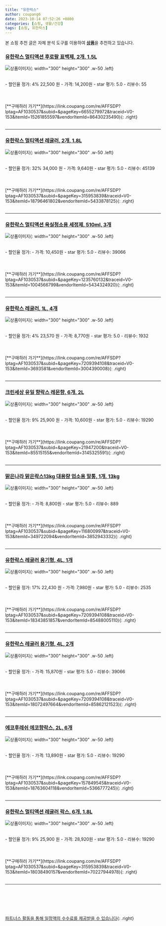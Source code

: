 ```yaml
---
title: "유한락스"
author: coupang6
date: 2023-10-14 07:52:26 +0800
categories: [쇼핑, 생활/건강]
tags: [쇼핑, 유한락스]
---
```


본 쇼핑 추천 글은 자체 분석 도구를 이용하여 [**상품**](https://link.coupang.com/a/bao1ui)을 추천하고 있습니다.

### [유한락스 멀티액션 후로랄 표백제, 2개, 1.5L](https://link.coupang.com/re/AFFSDP?lptag=AF1030537&subid=&pageKey=6655279972&traceid=V0-153&itemId=15261855597&vendorItemId=86430235490)

![상품이미지](https://thumbnail7.coupangcdn.com/thumbnails/remote/230x230ex/image/retail/images/2023/06/30/11/1/0d3e1b92-e4e2-47e2-b290-0f66b350d973.png){: width="300" height="300" .w-50 .left}


<br>
- 할인율 정가: 4%  22,500   원
- 가격: 14,200원
- star 평가: 5.0
- 리뷰수: 55
<br>
<br>
<br>
<br>
[**구매하러 가기**](https://link.coupang.com/re/AFFSDP?lptag=AF1030537&subid=&pageKey=6655279972&traceid=V0-153&itemId=15261855597&vendorItemId=86430235490){: .right}
<br>
<br>

---

### [유한락스 멀티액션 레귤러, 2개, 1.8L](https://link.coupang.com/re/AFFSDP?lptag=AF1030537&subid=&pageKey=315953839&traceid=V0-153&itemId=18796461802&vendorItemId=5433878125)

![상품이미지](https://thumbnail9.coupangcdn.com/thumbnails/remote/230x230ex/image/retail/images/9000398327708676-3baa9e83-d3b2-4207-bb63-373bec9c1fc5.jpg){: width="300" height="300" .w-50 .left}


<br>
- 할인율 정가: 32%  34,000   원
- 가격: 9,640원
- star 평가: 5.0
- 리뷰수: 45139
<br>
<br>
<br>
<br>
[**구매하러 가기**](https://link.coupang.com/re/AFFSDP?lptag=AF1030537&subid=&pageKey=315953839&traceid=V0-153&itemId=18796461802&vendorItemId=5433878125){: .right}
<br>
<br>

---

### [유한락스 멀티액션 욕실청소용 세정제, 510ml, 3개](https://link.coupang.com/re/AFFSDP?lptag=AF1030537&subid=&pageKey=1235760132&traceid=V0-153&itemId=1004566799&vendorItemId=5434324920)

![상품이미지](https://thumbnail8.coupangcdn.com/thumbnails/remote/230x230ex/image/retail/images/702263501134261-4cdba54e-3381-45f6-ab0f-77ebff75a294.jpg){: width="300" height="300" .w-50 .left}


<br>
- 할인율 정가: 
- 가격: 10,450원
- star 평가: 5.0
- 리뷰수: 39066
<br>
<br>
<br>
<br>
[**구매하러 가기**](https://link.coupang.com/re/AFFSDP?lptag=AF1030537&subid=&pageKey=1235760132&traceid=V0-153&itemId=1004566799&vendorItemId=5434324920){: .right}
<br>
<br>

---

### [유한락스 레귤러, 1L, 4개](https://link.coupang.com/re/AFFSDP?lptag=AF1030537&subid=&pageKey=7209394108&traceid=V0-153&itemId=3693581&vendorItemId=3004390008)

![상품이미지](https://thumbnail6.coupangcdn.com/thumbnails/remote/230x230ex/image/product/image/vendoritem/2019/01/30/3004390008/19969a08-1a93-44fa-b588-f3e5a491e61d.jpg){: width="300" height="300" .w-50 .left}


<br>
- 할인율 정가: 4%  23,570   원
- 가격: 8,770원
- star 평가: 5.0
- 리뷰수: 1932
<br>
<br>
<br>
<br>
[**구매하러 가기**](https://link.coupang.com/re/AFFSDP?lptag=AF1030537&subid=&pageKey=7209394108&traceid=V0-153&itemId=3693581&vendorItemId=3004390008){: .right}
<br>
<br>

---

### [크린세상 유일 향락스 레몬향, 6개, 2L](https://link.coupang.com/re/AFFSDP?lptag=AF1030537&subid=&pageKey=21947200&traceid=V0-153&itemId=85515155&vendorItemId=3145325591)

![상품이미지](https://thumbnail8.coupangcdn.com/thumbnails/remote/230x230ex/image/vendor_inventory/91fa/5042ca8fdfe03af71f70c6e98d3da4c6ed1e6ca9ff8aaed594bddaad5a5f.jpg){: width="300" height="300" .w-50 .left}


<br>
- 할인율 정가: 9%  25,900   원
- 가격: 10,600원
- star 평가: 5.0
- 리뷰수: 19290
<br>
<br>
<br>
<br>
[**구매하러 가기**](https://link.coupang.com/re/AFFSDP?lptag=AF1030537&subid=&pageKey=21947200&traceid=V0-153&itemId=85515155&vendorItemId=3145325591){: .right}
<br>
<br>

---

### [맑은나라 맑은락스13kg 대용량 업소용 말통, 1개, 13kg](https://link.coupang.com/re/AFFSDP?lptag=AF1030537&subid=&pageKey=116800997&traceid=V0-153&itemId=349722094&vendorItemId=3852943332)

![상품이미지](https://thumbnail9.coupangcdn.com/thumbnails/remote/230x230ex/image/vendor_inventory/03a3/c9dedfacf57089e10fab9cb233cf95fbcad9319b5f75092352ab7b1332ac.jpg){: width="300" height="300" .w-50 .left}


<br>
- 할인율 정가: 
- 가격: 8,800원
- star 평가: 5.0
- 리뷰수: 889
<br>
<br>
<br>
<br>
[**구매하러 가기**](https://link.coupang.com/re/AFFSDP?lptag=AF1030537&subid=&pageKey=116800997&traceid=V0-153&itemId=349722094&vendorItemId=3852943332){: .right}
<br>
<br>

---

### [유한락스 레귤러 용기형, 4L, 1개](https://link.coupang.com/re/AFFSDP?lptag=AF1030537&subid=&pageKey=7209394108&traceid=V0-153&itemId=18343851857&vendorItemId=85488005110)

![상품이미지](https://thumbnail6.coupangcdn.com/thumbnails/remote/230x230ex/image/retail/images/5561735692709635-8ecc73b4-7ca6-442b-82e4-7d923381a569.jpg){: width="300" height="300" .w-50 .left}


<br>
- 할인율 정가: 17%  22,430   원
- 가격: 7,980원
- star 평가: 5.0
- 리뷰수: 2535
<br>
<br>
<br>
<br>
[**구매하러 가기**](https://link.coupang.com/re/AFFSDP?lptag=AF1030537&subid=&pageKey=7209394108&traceid=V0-153&itemId=18343851857&vendorItemId=85488005110){: .right}
<br>
<br>

---

### [유한락스 레귤러 용기형, 4L, 2개](https://link.coupang.com/re/AFFSDP?lptag=AF1030537&subid=&pageKey=7209394108&traceid=V0-153&itemId=18072497664&vendorItemId=85862121523)

![상품이미지](https://thumbnail7.coupangcdn.com/thumbnails/remote/230x230ex/image/retail/images/7a8bc990-7b8f-459c-be7b-1d3b6bb025ec3690767707880771884.png){: width="300" height="300" .w-50 .left}


<br>
- 할인율 정가: 
- 가격: 15,870원
- star 평가: 5.0
- 리뷰수: 39066
<br>
<br>
<br>
<br>
[**구매하러 가기**](https://link.coupang.com/re/AFFSDP?lptag=AF1030537&subid=&pageKey=7209394108&traceid=V0-153&itemId=18072497664&vendorItemId=85862121523){: .right}
<br>
<br>

---

### [에코후레쉬 에코향락스, 2L, 6개](https://link.coupang.com/re/AFFSDP?lptag=AF1030537&subid=&pageKey=157849545&traceid=V0-153&itemId=18763604118&vendorItemId=5366777245)

![상품이미지](https://thumbnail9.coupangcdn.com/thumbnails/remote/230x230ex/image/vendor_inventory/ebaa/8c36e8b1f48d84826c790c353102ef55586c8862908a854b1eda78d20c5b.jpg){: width="300" height="300" .w-50 .left}


<br>
- 할인율 정가: 
- 가격: 13,890원
- star 평가: 5.0
- 리뷰수: 19290
<br>
<br>
<br>
<br>
[**구매하러 가기**](https://link.coupang.com/re/AFFSDP?lptag=AF1030537&subid=&pageKey=157849545&traceid=V0-153&itemId=18763604118&vendorItemId=5366777245){: .right}
<br>
<br>

---

### [유한락스 멀티액션 레귤러 락스, 6개, 1.8L](https://link.coupang.com/re/AFFSDP?lptag=AF1030537&subid=&pageKey=315953839&traceid=V0-153&itemId=18038490157&vendorItemId=70227944978)

![상품이미지](https://thumbnail7.coupangcdn.com/thumbnails/remote/230x230ex/image/retail/images/2255984441483318-e6ecfcc1-40d5-4e34-be4d-c816c811947a.jpg){: width="300" height="300" .w-50 .left}


<br>
- 할인율 정가: 9%  25,900   원
- 가격: 28,920원
- star 평가: 5.0
- 리뷰수: 19290
<br>
<br>
<br>
<br>
[**구매하러 가기**](https://link.coupang.com/re/AFFSDP?lptag=AF1030537&subid=&pageKey=315953839&traceid=V0-153&itemId=18038490157&vendorItemId=70227944978){: .right}
<br>
<br>

---
<br><br><br><br><br> [파트너스 활동을 통해 일정액의 수수료를 제공받을 수 있습니다](https://link.coupang.com/a/bao1ui){: .right}